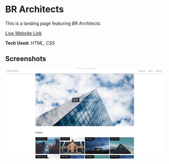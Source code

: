 # BR Architects

This is a landing page featuring *BR Architects*.        

[Live Website Link](https://singhtirupati.github.io/BR-Architects-Landing-Page/)       

**Tech Used:** *HTML, CSS*

## Screenshots

![App Screenshot](https://github.com/singhtirupati/BR-Architects-Landing-Page/blob/main/img/br-architects.jpg)